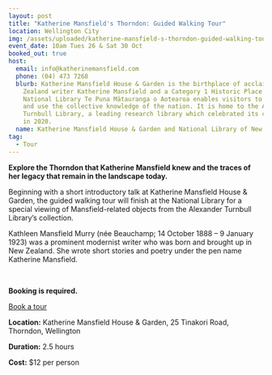 ```yaml
---
layout: post
title: "Katherine Mansfield's Thorndon: Guided Walking Tour"
location: Wellington City
img: /assets/uploaded/katherine-mansfield-s-thorndon-guided-walking-tour.jpg
event_date: 10am Tues 26 & Sat 30 Oct
booked_out: true
host:
  email: info@katherinemansfield.com
  phone: (04) 473 7268
  blurb: Katherine Mansfield House & Garden is the birthplace of acclaimed New
    Zealand writer Katherine Mansfield and a Category 1 Historic Place. The
    National Library Te Puna Mātauranga o Aotearoa enables visitors to access
    and use the collective knowledge of the nation. It is home to the Alexander
    Turnbull Library, a leading research library which celebrated its centenary
    in 2020.
  name: Katherine Mansfield House & Garden and National Library of New Zealand
tag:
  - Tour
---
```

**Explore the Thorndon that Katherine Mansfield knew and the traces of her legacy that remain in the landscape today.** 

Beginning with a short introductory talk at Katherine Mansfield House & Garden, the guided walking tour will finish at the National Library for a special viewing of Mansfield-related objects from the Alexander Turnbull Library’s collection.

Kathleen Mansfield Murry (née Beauchamp; 14 October 1888 – 9 January 1923) was a prominent modernist writer who was born and brought up in New Zealand. She wrote short stories and poetry under the pen name Katherine Mansfield.

<br>

**Booking is required.** 

<a href="https://www.katherinemansfield.com/event/katherine-mansfields-thorndon-guided-walking-tour-2021" class="button">Book a tour</a>

**Location:** Katherine Mansfield House & Garden, 25 Tinakori Road, Thorndon, Wellington

**Duration:** 2.5 hours

**Cost:** $12 per person
